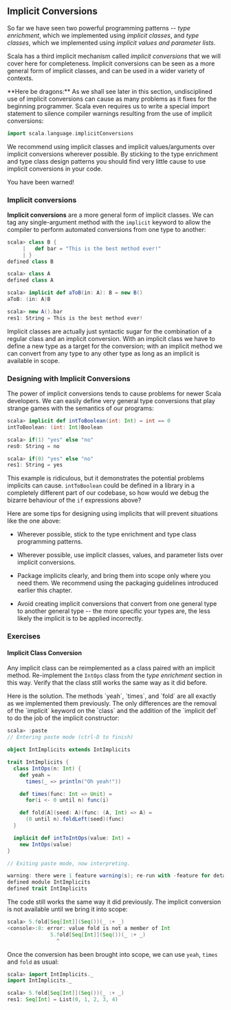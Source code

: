 ## Implicit Conversions

So far we have seen two powerful programming patterns -- *type enrichment*, which we implemented using *implicit classes*, and *type classes*, which we implemented using *implicit values and parameter lists*.

Scala has a third implicit mechanism called *implicit conversions* that we will cover here for completeness. Implicit conversions can be seen as a more general form of implicit classes, and can be used in a wider variety of contexts.

<div class="alert alert-warning">
**Here be dragons:** As we shall see later in this section, undisciplined use of implicit conversions can cause as many problems as it fixes for the beginning programmer. Scala even requires us to write a special import statement to silence compiler warnings resulting from the use of implicit conversions:

~~~ scala
import scala.language.implicitConversions
~~~

We recommend using implicit classes and implicit values/arguments over implicit conversions wherever possible. By sticking to the type enrichment and type class design patterns you should find very little cause to use implicit conversions in your code.

You have been warned!
</div>

### Implicit conversions

**Implicit conversions** are a more general form of implicit classes. We can tag any single-argument method with the `implicit` keyword to allow the compiler to perform automated conversions from one type to another:

~~~ scala
scala> class B {
     |   def bar = "This is the best method ever!"
     | }
defined class B

scala> class A
defined class A

scala> implicit def aToB(in: A): B = new B()
aToB: (in: A)B

scala> new A().bar
res1: String = This is the best method ever!
~~~

Implicit classes are actually just syntactic sugar for the combination of a regular class and an implicit conversion. With an implicit class we have to define a new type as a target for the conversion; with an implicit method we can convert from any type to any other type as long as an implicit is available in scope.

### Designing with Implicit Conversions

The power of implicit conversions tends to cause problems for newer Scala developers. We can easily define very general type conversions that play strange games with the semantics of our programs:

~~~ scala
scala> implicit def intToBoolean(int: Int) = int == 0
intToBoolean: (int: Int)Boolean

scala> if(1) "yes" else "no"
res0: String = no

scala> if(0) "yes" else "no"
res1: String = yes
~~~

This example is ridiculous, but it demonstrates the potential problems implicits can cause. `intToBoolean` could be defined in a library in a completely different part of our codebase, so how would we debug the bizarre behaviour of the `if` expressions above?

Here are some tips for designing using implicits that will prevent situations like the one above:

 - Wherever possible, stick to the type enrichment and type class programming patterns.

 - Wherever possible, use implicit classes, values, and parameter lists over implicit conversions.

 - Package implicits clearly, and bring them into scope only where you need them. We recommend using the packaging guidelines introduced earlier this chapter.

 - Avoid creating implicit conversions that convert from one general type to another general type -- the more specific your types are, the less likely the implicit is to be applied incorrectly.

### Exercises

#### Implicit Class Conversion

Any implicit class can be reimplemented as a class paired with an implicit method. Re-implement the `IntOps` class from the *type enrichment* section in this way. Verify that the class still works the same way as it did before.

<div class="solution">
Here is the solution. The methods `yeah`, `times`, and `fold` are all exactly as we implemented them previously. The only differences are the removal of the `implicit` keyword on the `class` and the addition of the `implicit def` to do the job of the implicit constructor:

~~~ scala
scala> :paste
// Entering paste mode (ctrl-D to finish)

object IntImplicits extends IntImplicits

trait IntImplicits {
  class IntOps(n: Int) {
    def yeah =
      times(_ => println("Oh yeah!"))

    def times(func: Int => Unit) =
      for(i <- 0 until n) func(i)

    def fold[A](seed: A)(func: (A, Int) => A) =
      (0 until n).foldLeft(seed)(func)
  }

  implicit def intToIntOps(value: Int) =
    new IntOps(value)
}

// Exiting paste mode, now interpreting.

warning: there were 1 feature warning(s); re-run with -feature for details
defined module IntImplicits
defined trait IntImplicits
~~~

The code still works the same way it did previously. The implicit conversion is not available until we bring it into scope:

~~~ scala
scala> 5.fold[Seq[Int]](Seq())(_ :+ _)
<console>:8: error: value fold is not a member of Int
              5.fold[Seq[Int]](Seq())(_ :+ _)
                ^
~~~

Once the conversion has been brought into scope, we can use `yeah`, `times` and `fold` as usual:

~~~ scala
scala> import IntImplicits._
import IntImplicits._

scala> 5.fold[Seq[Int]](Seq())(_ :+ _)
res1: Seq[Int] = List(0, 1, 2, 3, 4)
~~~
</div>
